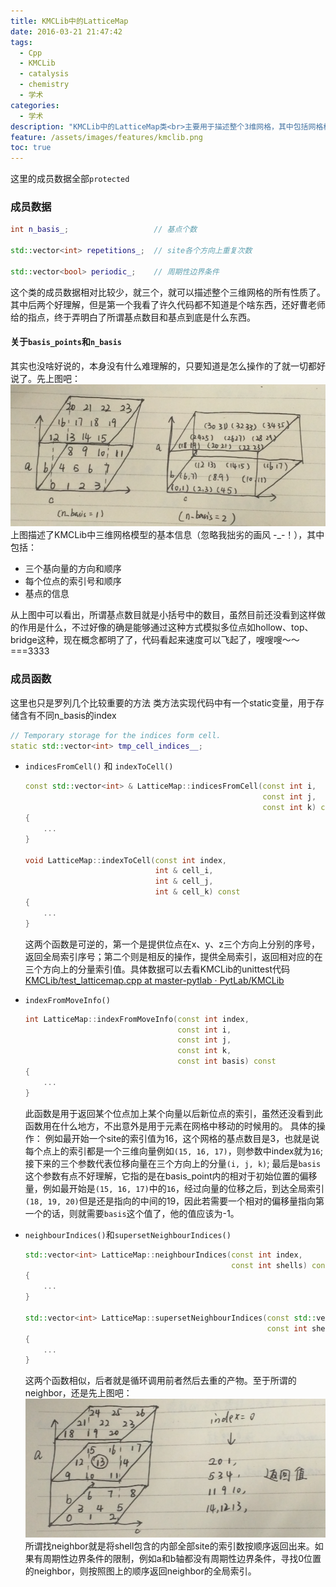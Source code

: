 ```yaml
---
title: KMCLib中的LatticeMap
date: 2016-03-21 21:47:42
tags:
  - Cpp
  - KMCLib
  - catalysis
  - chemistry
  - 学术
categories: 
  - 学术
description: "KMCLib中的LatticeMap类<br>主要用于描述整个3维网格，其中包括网格格点的各种操作，如移动，寻找NN等等"
feature: /assets/images/features/kmclib.png
toc: true
---
```

这里的成员数据全部`protected`
### 成员数据
``` Cpp
int n_basis_;                   // 基点个数

std::vector<int> repetitions_;  // site各个方向上重复次数

std::vector<bool> periodic_;    // 周期性边界条件
```
这个类的成员数据相对比较少，就三个，就可以描述整个三维网格的所有性质了。
其中后两个好理解，但是第一个我看了许久代码都不知道是个啥东西，还好曹老师给的指点，终于弄明白了所谓基点数目和基点到底是什么东西。
<!-- more -->
#### 关于`basis_points`和`n_basis`
其实也没啥好说的，本身没有什么难理解的，只要知道是怎么操作的了就一切都好说了。先上图吧：
![](/assets/images/blog_img/2016-03-21-KMCLib中的LatticeMap/lattice_indices.png)
上图描述了KMCLib中三维网格模型的基本信息（忽略我拙劣的画风 -\_-！），其中包括：
- 三个基向量的方向和顺序
- 每个位点的索引号和顺序
- 基点的信息


从上图中可以看出，所谓基点数目就是小括号中的数目，虽然目前还没看到这样做的作用是什么，不过好像的确是能够通过这种方式模拟多位点如hollow、top、bridge这种，现在概念都明了了，代码看起来速度可以飞起了，嗖嗖嗖～～===3333

### 成员函数
这里也只是罗列几个比较重要的方法
类方法实现代码中有一个static变量，用于存储含有不同n_basis的index
``` Cpp
// Temporary storage for the indices form cell.
static std::vector<int> tmp_cell_indices__;
```

- `indicesFromCell()` 和 `indexToCell()`
    ``` Cpp
    const std::vector<int> & LatticeMap::indicesFromCell(const int i,
                                                         const int j,
                                                         const int k) const
    { 
        ... 
    }

    void LatticeMap::indexToCell(const int index,
                                 int & cell_i,
                                 int & cell_j,
                                 int & cell_k) const
    { 
        ... 
    }
    ```

    这两个函数是可逆的，第一个是提供位点在x、y、z三个方向上分别的序号，返回全局索引序号；第二个则是相反的操作，提供全局索引，返回相对应的在三个方向上的分量索引值。具体数据可以去看KMCLib的unittest代码 [<span class="fa fa-github"></span> KMCLib/test_latticemap.cpp at master-pytlab · PytLab/KMCLib](https://github.com/PytLab/KMCLib/blob/master-pytlab/c%2B%2B/unittest/test_latticemap.cpp)

- `indexFromMoveInfo()`
    ``` Cpp
    int LatticeMap::indexFromMoveInfo(const int index,
                                      const int i,
                                      const int j,
                                      const int k,
                                      const int basis) const
    { 
        ... 
    }
    ```

    此函数是用于返回某个位点加上某个向量以后新位点的索引，虽然还没看到此函数用在什么地方，不出意外是用于元素在网格中移动的时候用的。
    具体的操作：
    例如最开始一个site的索引值为16，这个网格的基点数目是3，也就是说每个点上的索引都是一个三维向量例如`(15, 16, 17)`，则参数中index就为`16`;
    接下来的三个参数代表位移向量在三个方向上的分量`(i, j, k)`;
    最后是`basis`这个参数有点不好理解，它指的是在basis_point内的相对于初始位置的偏移量，例如最开始是`(15, 16, 17)`中的`16`，经过向量的位移之后，到达全局索引`(18, 19, 20)`但是还是指向的中间的19，因此若需要一个相对的偏移量指向第一个的话，则就需要`basis`这个值了，他的值应该为-1。

- `neighbourIndices()`和`supersetNeighbourIndices()`

    ``` Cpp
    std::vector<int> LatticeMap::neighbourIndices(const int index,
                                                  const int shells) const
    { 
        ... 
    }

    std::vector<int> LatticeMap::supersetNeighbourIndices(const std::vector<int> & indices,
                                                          const int shells) const
    { 
        ... 
    }
    ```
    这两个函数相似，后者就是循环调用前者然后去重的产物。至于所谓的neighbor，还是先上图吧：
    ![](/assets/images/blog_img/2016-03-21-KMCLib中的LatticeMap/neighbors.png)
    所谓找neighbor就是将shell包含的内部全部site的索引数按顺序返回出来。如果有周期性边界条件的限制，例如a和b轴都没有周期性边界条件，寻找0位置的neighbor，则按照图上的顺序返回neighbor的全局索引。
